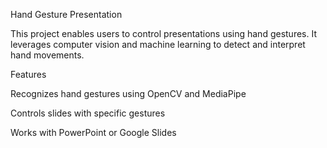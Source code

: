 Hand Gesture Presentation

This project enables users to control presentations using hand gestures. It leverages computer vision and machine learning to detect and interpret hand movements.

Features

Recognizes hand gestures using OpenCV and MediaPipe

Controls slides with specific gestures

Works with PowerPoint or Google Slides
